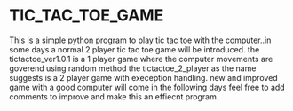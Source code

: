 # TIC_TAC_TOE_GAME
This is a simple python program to play tic tac toe with the computer..in some days a normal 2 player tic tac toe game will be introduced.
the tictactoe_ver1.0.1 is a 1 player game where the computer movements are goverend using random method
the tictactoe_2_player as the name suggests is a 2 player game with exeception handling.
new and improved game with a good computer will come in the following days
feel free to add comments to improve and make this an effiecnt program.
